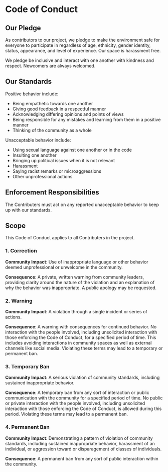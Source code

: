 # Code of Conduct
## Our Pledge

As contributors to our project, we pledge to make the environment safe for everyone to participate in regardless of age, ethnicity, gender identity, status, appearance, and level of experience. Our space is harassment free.

We pledge be inclusive and interact with one another with kindness and respect. Newcomers are always welcomed.

## Our Standards

Positive behavior  include:

* Being empathetic towards one another
* Giving good feedback in a respectful manner
* Acknowledging differing opinions and points of views
* Being responsible for any mistakes and learning from them in a positive manner
* Thinking of the community as a whole

Unacceptable behavior include:

* Using sexual language against one another or in the code
* Insulting one another 
* Bringing up political issues when it is not relevant
* Harassment
* Saying racist remarks or microaggressions
* Other unprofessional actions

## Enforcement Responsibilities

The Contributers must act on any reported unacceptable behavior to keep up with our standards.


## Scope

This Code of Conduct applies to all Contributers in the project. 


### 1. Correction

**Community Impact**: Use of inappropriate language or other behavior deemed
unprofessional or unwelcome in the community.

**Consequence**: A private, written warning from community leaders, providing
clarity around the nature of the violation and an explanation of why the
behavior was inappropriate. A public apology may be requested.

### 2. Warning

**Community Impact**: A violation through a single incident or series of
actions.

**Consequence**: A warning with consequences for continued behavior. No
interaction with the people involved, including unsolicited interaction with
those enforcing the Code of Conduct, for a specified period of time. This
includes avoiding interactions in community spaces as well as external channels
like social media. Violating these terms may lead to a temporary or permanent
ban.

### 3. Temporary Ban

**Community Impact**: A serious violation of community standards, including
sustained inappropriate behavior.

**Consequence**: A temporary ban from any sort of interaction or public
communication with the community for a specified period of time. No public or
private interaction with the people involved, including unsolicited interaction
with those enforcing the Code of Conduct, is allowed during this period.
Violating these terms may lead to a permanent ban.

### 4. Permanent Ban

**Community Impact**: Demonstrating a pattern of violation of community
standards, including sustained inappropriate behavior, harassment of an
individual, or aggression toward or disparagement of classes of individuals.

**Consequence**: A permanent ban from any sort of public interaction within the
community.



